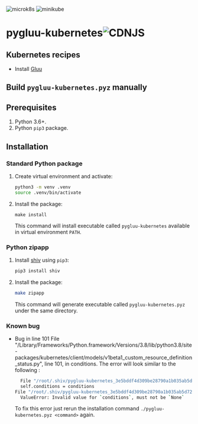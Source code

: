 ![microk8s](https://github.com/GluuFederation/enterprise-edition/workflows/microk8s/badge.svg?branch=4.1)
![minikube](https://github.com/GluuFederation/enterprise-edition/workflows/minikube/badge.svg?branch=4.1)

# pygluu-kubernetes![CDNJS](https://img.shields.io/badge/Release-v1.0.3-green.svg?style=for-the-badge)

## Kubernetes recipes

- Install [Gluu](https://github.com/GluuFederation/enterprise-edition/tree/4.1/pygluu/kubernetes/templates/)

## Build `pygluu-kubernetes.pyz` manually

## Prerequisites

1.  Python 3.6+.
1.  Python `pip3` package.

## Installation

### Standard Python package

1.  Create virtual environment and activate:

    ```sh
    python3 -m venv .venv
    source .venv/bin/activate
    ```

1.  Install the package:

    ```
    make install
    ```

    This command will install executable called `pygluu-kubernetes` available in virtual environment `PATH`.

### Python zipapp

1.  Install [shiv](https://shiv.readthedocs.io/) using `pip3`:

    ```sh
    pip3 install shiv
    ```

1.  Install the package:

    ```sh
    make zipapp
    ```

    This command will generate executable called `pygluu-kubernetes.pyz` under the same directory.

### Known bug

- Bug in line 101   File "/Library/Frameworks/Python.framework/Versions/3.8/lib/python3.8/site-packages/kubernetes/client/models/v1beta1_custom_resource_definition_status.py", line 101, in conditions.
  The error will look similar to the following :
  ```bash
    File "/root/.shiv/pygluu-kubernetes_3e5bddf4d309be28790a1b035ab5d72d0b9f33dfaade59da1bb9ec0bcd0165a4/site-packages/kubernetes/client/models/v1beta1_custom_resource_definition_status.py", line 54, in __init__
    self.conditions = conditions
  File "/root/.shiv/pygluu-kubernetes_3e5bddf4d309be28790a1b035ab5d72d0b9f33dfaade59da1bb9ec0bcd0165a4/site-packages/kubernetes/client/models/v1beta1_custom_resource_definition_status.py", line 101, in conditions
    ValueError: Invalid value for `conditions`, must not be `None`
  ```
  To fix this error just rerun the installation command `./pygluu-kubernetes.pyz <command>` again.
